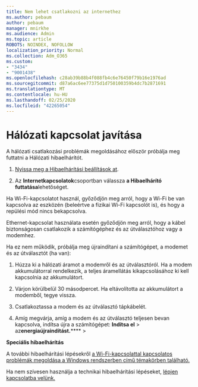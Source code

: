 ```yaml
---
title: Nem lehet csatlakozni az internethez
ms.author: pebaum
author: pebaum
manager: mnirkhe
ms.audience: Admin
ms.topic: article
ROBOTS: NOINDEX, NOFOLLOW
localization_priority: Normal
ms.collection: Adm_O365
ms.custom:
- "3434"
- "9001438"
ms.openlocfilehash: c28ab39b88b4f088fb4c6e76450f79b16e1976ad
ms.sourcegitcommit: d87a6ac6ee77375d1d750100359b4dc7b2871691
ms.translationtype: MT
ms.contentlocale: hu-HU
ms.lasthandoff: 02/25/2020
ms.locfileid: "42265054"
---
```

# <a name="fix-network-connection"></a>Hálózati kapcsolat javítása

A hálózati csatlakozási problémák megoldásához először próbálja meg futtatni a Hálózati hibaelhárítót. 

1. [Nyissa meg a Hibaelhárítási beállítások at](ms-settings:troubleshoot).

2. Az **Internetkapcsolatok**csoportban válassza **a Hibaelhárító futtatása**lehetőséget.

Ha Wi-Fi-kapcsolatot használ, győződjön meg arról, hogy a Wi-Fi be van kapcsolva az eszközén (beleértve a fizikai Wi-Fi kapcsolót is), és hogy a repülési mód nincs bekapcsolva.

Ethernet-kapcsolat használata esetén győződjön meg arról, hogy a kábel biztonságosan csatlakozik a számítógéphez és az útválasztóhoz vagy a modemhez.

Ha ez nem működik, próbálja meg újraindítani a számítógépet, a modemet és az útválasztót (ha van):

1. Húzza ki a hálózati áramot a modemről és az útválasztóról. Ha a modem akkumulátorral rendelkezik, a teljes áramellátás kikapcsolásához ki kell kapcsolnia az akkumulátort.

2. Várjon körülbelül 30 másodpercet. Ha eltávolította az akkumulátort a modemből, tegye vissza.

3. Csatlakoztassa a modem és az útválasztó tápkábelét.

4. Amíg megvárja, amíg a modem és az útválasztó teljesen bevan kapcsolva, indítsa újra a számítógépet: **Indítsa el** > az**energiaújraindítást.****** > 

**Speciális hibaelhárítás**

A további hibaelhárítási lépésekről [a Wi-Fi-kapcsolattal kapcsolatos problémák megoldása a Windows rendszerben című témakörben található.](https://support.microsoft.com/help/10741?ocid=SMC10741%2F) 

Ha nem szívesen használja a technikai hibaelhárítási lépéseket, [lépjen kapcsolatba velünk.](https://support.microsoft.com/contactus)
